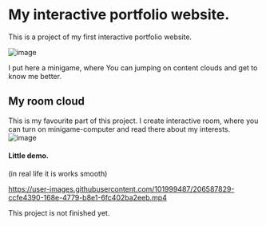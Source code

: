 # My interactive portfolio website.

This is a project of my first interactive portfolio website.

![image](https://user-images.githubusercontent.com/101999487/206588166-5d822da9-c6c1-4bbf-b055-f4f91734ba24.png)



I put here a minigame, where You can jumping on content clouds and get to know me better. 

## My room cloud
This is my favourite part of this project. I create interactive room, where you can turn on minigame-computer and read there about my interests.
![image](https://user-images.githubusercontent.com/101999487/206588251-4d03fc27-fa3b-42c5-afad-bab270098d73.png)

#### Little demo.
(in real life it is works smooth)

https://user-images.githubusercontent.com/101999487/206587829-ccfe4390-168e-4779-b8e1-6fc402ba2eeb.mp4

This project is not finished yet. 
